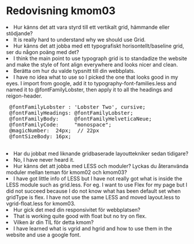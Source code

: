 ---
---
Redovisning kmom03
=========================
<li class="quest">Hur känns det att vara styrd till ett vertikalt grid, hämmande eller stödjande?</li>
<li class="answer">It is really hard to understand why we should use Grid. </li>
<li class="quest">Hur känns det att jobba med ett typografiskt horisontellt/baseline grid, ser du någon poäng med det?</li>
<li class="answer">I think the main point to use typograph grid is to standadize the website and make the style of font align everywhere and looks nicer and clean.</li>
 <li class="quest">Berätta om hur du valde typsnitt till din webbplats.</li>
 <li class="answer">I have no idea what to use so I picked the one that looks good in my eyes. I import from google, add it to typography-font-families.less and named it to @fontFamilyLobster, then apply it to all the headings and reigon-header.<pre>
 @fontFamilyLobster : 'Lobster Two', cursive;
 @fontFamilyHeadings: @fontFamilyLobster;
 @fontFamilyBody:     @fontFamilyHelveticaNeue;
 @fontFamilyCode:     "monospace";
 @magicNumber:  24px;  // 22px
 @fontSizeBody: 16px;
 </pre></li>
 <li class="quest">Har du jobbat med liknande gridbaserade layouttekniker sedan tidigare?</li>
 <li class="answer">No, I have never heard it.</li>
 <li class="quest">Hur känns det att jobba med LESS och moduler? Lyckas du återanvända moduler mellan teman för kmom02 och kmom03?</li>
 <li class="answer">I have got little info of LESS but I have not really got what is inside the LESS module such as grid.less. For eg. I want to use Flex for my page but I did not succeed because I do not know what has been default set when gridType is flex. I have not use the same LESS and moved layout.less to vgrid-float.less for kmom03. </li>
 <li class="quest">Hur gick det med din responsivitet för webbplatsen?</li>
 <li class="answer">That is working quite good with float but no try on flex.</li>
<li class="quest">Vilken är din TIL för detta kmom?</li>
<li class="answer">I have learned what is vgrid and hgrid and how to use them in the website and use a google font.</li>
